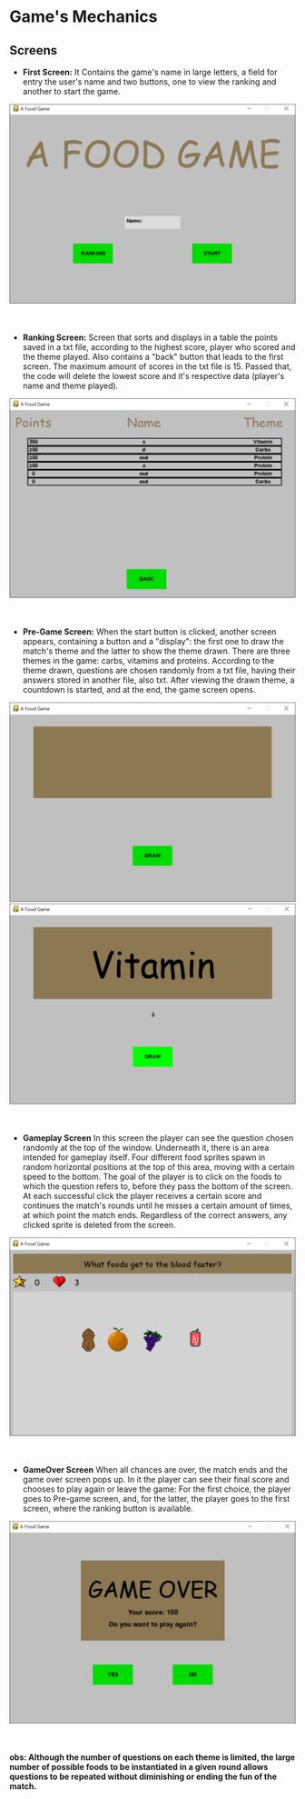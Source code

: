 # Game's Mechanics

## Screens

- **First Screen:**
It Contains the game's name in large letters, a field for entry the user's name and two buttons, one to view the ranking and another to start the game.

![Alt](https://github.com/begalv/Educational-Food-Game/blob/master/docs/images/gameIntro.png) <br/>
<br/>
<br/>

- **Ranking Screen:**
Screen that sorts and displays in a table the points saved in a txt file, according to the highest score, player who scored and the theme played. Also contains a "back" button that leads to the first screen. 
The maximum amount of scores in the txt file is 15. Passed that, the code will delete the lowest score and it's respective data (player's name and theme played). 

![Alt](https://github.com/begalv/Educational-Food-Game/blob/master/docs/images/gameRanking.png) <br/>
<br/>
<br/>

- **Pre-Game Screen:**
When the start button is clicked, another screen appears, containing a button and a "display": the first one to draw the match's theme and the latter to show the theme drawn. There are three themes in the game: carbs, vitamins and proteins. According to the theme drawn, questions are chosen randomly from a txt file, having their answers stored in another file, also txt. After viewing the drawn theme, a countdown is started, and at the end, the game screen opens.

![Alt](https://github.com/begalv/Educational-Food-Game/blob/master/docs/images/preGame.png)
![Alt](https://github.com/begalv/Educational-Food-Game/blob/master/docs/images/preGame1.png) <br/>
<br/>
<br/>

- **Gameplay Screen**
In this screen the player can see the question chosen randomly at the top of the window. Underneath it, there is an area intended for gameplay itself. Four different food sprites spawn in random horizontal positions at the top of this area, moving with a certain speed to the bottom. The goal of the player is to click on the foods to which the question refers to, before they pass the bottom of the screen. At each successful click the player receives a certain score and continues the match's rounds until he misses a certain amount of times, at which point the match ends. Regardless of the correct answers, any clicked sprite is deleted from the screen.

![Alt](https://github.com/begalv/Educational-Food-Game/blob/master/docs/images/gameDisplay.png) <br/>
<br/>
<br/>

- **GameOver Screen**
When all chances are over, the match ends and the game over screen pops up. In it the player can see their final score and chooses to play again or leave the game: For the first choice, the player goes to Pre-game screen, and, for the latter, the player goes to the first screen, where the ranking button is available. 

![Alt](https://github.com/begalv/Educational-Food-Game/blob/master/docs/images/gameOver.png) <br/>
<br/>
<br/>

**obs: Although the number of questions on each theme is limited, the large number of possible foods to be instantiated in a given round allows questions to be repeated without diminishing or ending the fun of the match.**
